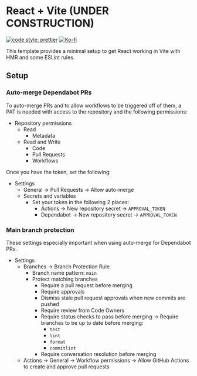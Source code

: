 # React + Vite (UNDER CONSTRUCTION)

[![code style: prettier](https://img.shields.io/badge/code_style-prettier-ff69b4.svg?style=for-the-badge&logo=prettier)](https://github.com/prettier/prettier)
[![Ko-fi](https://img.shields.io/badge/support_me_on_ko--fi-F16061?style=for-the-badge&logo=kofi&logoColor=f5f5f5)](https://ko-fi.com/CostasAK)

This template provides a minimal setup to get React working in Vite with HMR and some ESLint rules.

## Setup

### Auto-merge Dependabot PRs

To auto-merge PRs and to allow workflows to be triggered off of them, a PAT is needed with access to the repository and the following permissions:

- Repository permissions
  - Read
    - Metadata
  - Read and Write
    - Code
    - Pull Requests
    - Workflows

Once you have the token, set the following:

- Settings
  - General -> Pull Requests -> Allow auto-merge
  - Secrets and variables
    - Set your token in the following 2 places:
      - Actions -> New repository secret -> `APPROVAL_TOKEN`
      - Dependabot -> New repository secret -> `APPROVAL_TOKEN`

### Main branch protection

These settings especially important when using auto-merge for Dependabot PRs.

- Settings
  - Branches -> Branch Protection Rule
    - Branch name pattern: `main`
    - Protect matching branches
      - Require a pull request before merging
      - Require approvals
      - Dismiss stale pull request approvals when new commits are pushed
      - Require review from Code Owners
      - Require status checks to pass before merging -> Require branches to be up to date before merging:
        - `test`
        - `lint`
        - `format`
        - `commitlint`
      - Require conversation resolution before merging
  - Actions -> General -> Workflow permissions -> Allow GitHub Actions to create and approve pull requests
